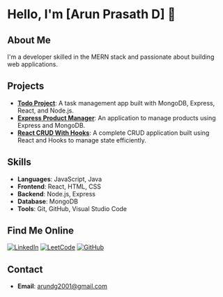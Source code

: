# Hello, I'm [Arun Prasath D] 👋

## About Me
I'm a developer skilled in the MERN stack and passionate about building web applications.

## Projects
- **[Todo Project](https://github.com/arunprasathd005/mern-todo.git)**: A task management app built with MongoDB, Express, React, and Node.js.
- **[Express Product Manager](https://github.com/arunprasathd005/express-product-manager.git)**: An application to manage products using Express and MongoDB.
- **[React CRUD With Hooks](https://github.com/arunprasathd005/react-CRUD-with-hooks.git)**: A complete CRUD application built using React and Hooks to manage state efficiently.


## Skills
- **Languages**: JavaScript, Java
- **Frontend**: React, HTML, CSS
- **Backend**: Node.js, Express
- **Database**: MongoDB
- **Tools**: Git, GitHub, Visual Studio Code

## Find Me Online
[![LinkedIn](https://img.shields.io/badge/LinkedIn-Connect-blue?logo=linkedin)](https://www.linkedin.com/in/arun-prasath-d-481a3625b/)
[![LeetCode](https://img.shields.io/badge/LeetCode-Profile-orange?logo=leetcode)](https://leetcode.com/u/arunprasathd_005/)
[![GitHub](https://img.shields.io/badge/GitHub-Follow-black?logo=github)](https://github.com/arunprasathd005)

 
## Contact
- **Email**: [arundg2001@gmail.com](mailto:arundg2001@gmail.com)
